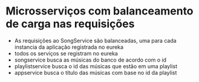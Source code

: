 # Microsserviços com balanceamento de carga nas requisições
- As requisições ao SongService são balanceadas, uma para cada instancia da aplicação registrada no eureka
- todos os serviços se registram no eureka
- songservice busca as músicas do banco de acordo com o id
- playlistservice busca o id das músicas que estão em uma playlist
- appservice busca o título das músicas com base no id da playlist